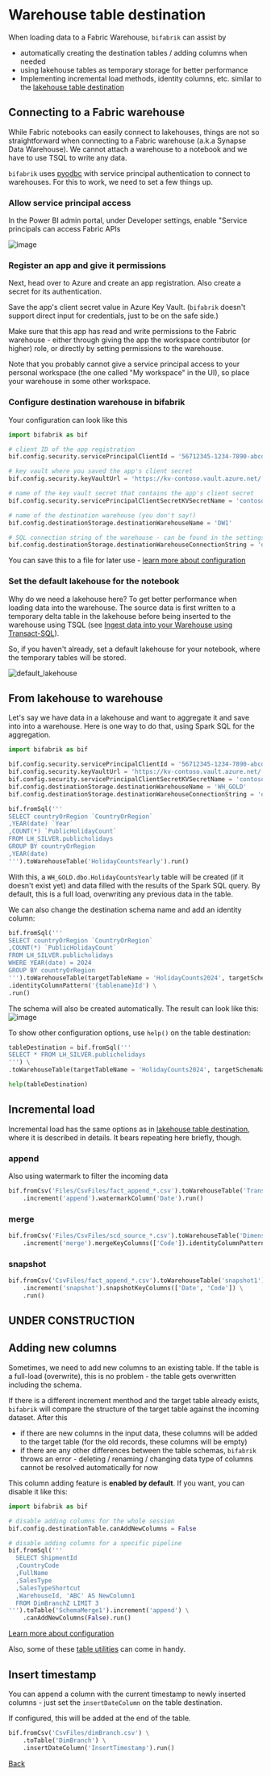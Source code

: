 # Warehouse table destination

When loading data to a Fabric Warehouse, `bifabrik` can assist by
 - automatically creating the destination tables / adding columns when needed
 - using lakehouse tables as temporary storage for better performance
 - Implementing incremental load methods, identity columns, etc. similar to the [lakehouse table destination](dst_table.md)

## Connecting to a Fabric warehouse
While Fabric notebooks can easily connect to lakehouses, things are not so straightforward when connecting to a Fabric warehouse (a.k.a Synapse Data Warehouse). We cannot attach a warehouse to a notebook and we have to use TSQL to write any data.

`bifabrik` uses [pyodbc](https://pypi.org/project/pyodbc/) with service principal authentication to connect to warehouses. For this to work, we need to set a few things up.

### Allow service principal access

In the Power BI admin portal, under Developer settings, enable "Service principals can access Fabric APIs

![image](https://github.com/rjankovic/bifabrik/assets/2221666/ec77aeda-3076-4a45-9129-ce25890af7bc)

### Register an app and give it permissions

Next, head over to Azure and create an app registration. Also create a secret for its authentication.

Save the app's client secret value in Azure Key Vault. (`bifabrik` doesn't support direct input for credentials, just to be on the safe side.)

Make sure that this app has read and write permissions to the Fabric warehouse - either through giving the app the workspace contributor (or higher) role, or directly by setting permissions to the warehouse.

Note that you probably cannot give a service principal access to your personal workspace (the one called "My workspace" in the UI), so place your warehouse in some other workspace.

### Configure destination warehouse in bifabrik
Your configuration can look like this

```python
import bifabrik as bif

# client ID of the app registration
bif.config.security.servicePrincipalClientId = '56712345-1234-7890-abcd-abcd12344d14'

# key vault where you saved the app's client secret
bif.config.security.keyVaultUrl = 'https://kv-contoso.vault.azure.net/'

# name of the key vault secret that contains the app's client secret
bif.config.security.servicePrincipalClientSecretKVSecretName = 'contoso-clientSecret'

# name of the destination warehouse (you don't say!)
bif.config.destinationStorage.destinationWarehouseName = 'DW1'

# SQL connection string of the warehouse - can be found in the settings of the warehouse
bif.config.destinationStorage.destinationWarehouseConnectionString = 'dxtxxxxxxbue.datawarehouse.fabric.microsoft.com'
```

You can save this to a file for later use - [learn more about configuration](configuration.md)

### Set the default lakehouse for the notebook

Why do we need a lakehouse here? To get better performance when loading data into the warehouse. The source data is first written to a temporary delta table in the lakehouse before being inserted to the warehouse using TSQL (see [Ingest data into your Warehouse using Transact-SQL](https://learn.microsoft.com/en-us/fabric/data-warehouse/ingest-data-tsql)).

So, if you haven't already, set a default lakehouse for your notebook, where the temporary tables will be stored.

![default_lakehouse](https://github.com/rjankovic/bifabrik/assets/2221666/60951119-b0ce-40b1-8e7e-ba07b78ac06a)

## From lakehouse to warehouse

Let's say we have data in a lakehouse and want to aggregate it and save into into a warehouse. Here is one way to do that, using Spark SQL for the aggregation.

```python
import bifabrik as bif

bif.config.security.servicePrincipalClientId = '56712345-1234-7890-abcd-abcd12344d14'
bif.config.security.keyVaultUrl = 'https://kv-contoso.vault.azure.net/'
bif.config.security.servicePrincipalClientSecretKVSecretName = 'contoso-clientSecret'
bif.config.destinationStorage.destinationWarehouseName = 'WH_GOLD'
bif.config.destinationStorage.destinationWarehouseConnectionString = 'dxtxxxxxxbue.datawarehouse.fabric.microsoft.com'

bif.fromSql('''
SELECT countryOrRegion `CountryOrRegion`
,YEAR(date) `Year` 
,COUNT(*) `PublicHolidayCount`
FROM LH_SILVER.publicholidays
GROUP BY countryOrRegion
,YEAR(date)
''').toWarehouseTable('HolidayCountsYearly').run()
```

With this, a `WH_GOLD.dbo.HolidayCountsYearly` table will be created (if it doesn't exist yet) and data filled with the results of the Spark SQL query. By default, this is a full load, overwriting any previous data in the table.

We can also change the destination schema name and add an identity column:

```python
bif.fromSql('''
SELECT countryOrRegion `CountryOrRegion`
,COUNT(*) `PublicHolidayCount`
FROM LH_SILVER.publicholidays
WHERE YEAR(date) = 2024
GROUP BY countryOrRegion
''').toWarehouseTable(targetTableName = 'HolidayCounts2024', targetSchemaName = 'pbi') \
.identityColumnPattern('{tablename}Id') \
.run()
```
The schema will also be created automatically. The result can look like this:
![image](https://github.com/rjankovic/bifabrik/assets/2221666/2cfa0856-dda6-4fd7-b33b-389e9a9788d2)

To show other configuration options, use `help()` on the table destination:

```python
tableDestination = bif.fromSql('''
SELECT * FROM LH_SILVER.publicholidays
''') \
.toWarehouseTable(targetTableName = 'HolidayCounts2024', targetSchemaName = 'pbi')

help(tableDestination)
```

## Incremental load

Incremental load has the same options as in [lakehouse table destination](dst_table.md), where it is described in details. It bears repeating here briefly, though.

### append

Also using watermark to filter the incoming data

```python
bif.fromCsv('Files/CsvFiles/fact_append_*.csv').toWarehouseTable('TransactionsTable') \
    .increment('append').watermarkColumn('Date').run()
```

### merge
```python
bif.fromCsv('Files/CsvFiles/scd_source_*.csv').toWarehouseTable('Dimension1') \
    .increment('merge').mergeKeyColumns(['Code']).identityColumnPattern('{tablename}ID').run()
```

### snapshot
```python
bif.fromCsv('CsvFiles/fact_append_*.csv').toWarehouseTable('snapshot1') \
    .increment('snapshot').snapshotKeyColumns(['Date', 'Code']) \
    .run()
```

## UNDER CONSTRUCTION

## Adding new columns

Sometimes, we need to add new columns to an existing table. If the table is a full-load (overwrite), this is no problem - the table gets overwritten including the schema.

If there is a different increment menthod and the target table already exists, `bifabrik` will compare the structure of the target table against the incoming dataset. After this
  - if there are new columns in the input data, these columns will be added to the target table (for the old records, these columns will be empty)
  - if there are any other differences between the table schemas, `bifabrik` throws an error - deleting / renaming / changing data type of columns cannot be resolved automatically for now

This column adding feature is __enabled by default__. If you want, you can disable it like this:

```python
import bifabrik as bif

# disable adding columns for the whole session
bif.config.destinationTable.canAddNewColumns = False

# disable adding columns for a specific pipeline
bif.fromSql('''
  SELECT ShipmentId
  ,CountryCode
  ,FullName
  ,SalesType
  ,SalesTypeShortcut
  ,WarehouseId, 'ABC' AS NewColumn1 
  FROM DimBranchZ LIMIT 3
''').toTable('SchemaMerge1').increment('append') \
    .canAddNewColumns(False).run()
```
[Learn more about configuration](configuration.md)

Also, some of these [table utilities](util_table.md) can come in handy.


## Insert timestamp

You can append a column with the current timestamp to newly inserted columns - just set the `insertDateColumn` on the table destination.

If configured, this will be added at the end of the table.

```python
bif.fromCsv('CsvFiles/dimBranch.csv') \
    .toTable('DimBranch') \
    .insertDateColumn('InsertTimestamp').run()
```


[Back](../index.md)
